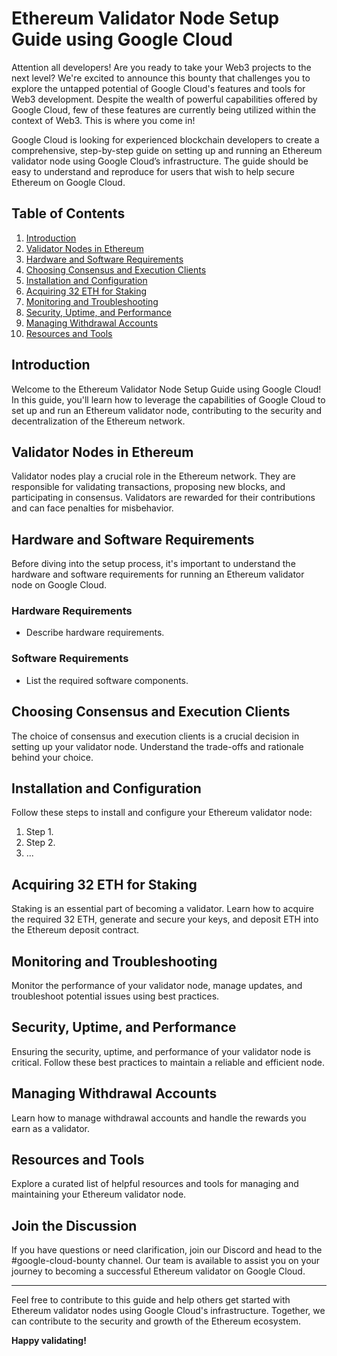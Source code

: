 # Ethereum Validator Node Setup Guide using Google Cloud

Attention all developers! Are you ready to take your Web3 projects to the next level? We're excited to announce this bounty that challenges you to explore the untapped potential of Google Cloud's features and tools for Web3 development. Despite the wealth of powerful capabilities offered by Google Cloud, few of these features are currently being utilized within the context of Web3. This is where you come in!

Google Cloud is looking for experienced blockchain developers to create a comprehensive, step-by-step guide on setting up and running an Ethereum validator node using Google Cloud’s infrastructure. The guide should be easy to understand and reproduce for users that wish to help secure Ethereum on Google Cloud.

## Table of Contents

1. [Introduction](#introduction)
2. [Validator Nodes in Ethereum](#validator-nodes-in-ethereum)
3. [Hardware and Software Requirements](#hardware-and-software-requirements)
4. [Choosing Consensus and Execution Clients](#choosing-consensus-and-execution-clients)
5. [Installation and Configuration](#installation-and-configuration)
6. [Acquiring 32 ETH for Staking](#acquiring-32-eth-for-staking)
7. [Monitoring and Troubleshooting](#monitoring-and-troubleshooting)
8. [Security, Uptime, and Performance](#security-uptime-and-performance)
9. [Managing Withdrawal Accounts](#managing-withdrawal-accounts)
10. [Resources and Tools](#resources-and-tools)

## Introduction

Welcome to the Ethereum Validator Node Setup Guide using Google Cloud! In this guide, you'll learn how to leverage the capabilities of Google Cloud to set up and run an Ethereum validator node, contributing to the security and decentralization of the Ethereum network.

## Validator Nodes in Ethereum

Validator nodes play a crucial role in the Ethereum network. They are responsible for validating transactions, proposing new blocks, and participating in consensus. Validators are rewarded for their contributions and can face penalties for misbehavior.

## Hardware and Software Requirements

Before diving into the setup process, it's important to understand the hardware and software requirements for running an Ethereum validator node on Google Cloud.

### Hardware Requirements

- Describe hardware requirements.

### Software Requirements

- List the required software components.

## Choosing Consensus and Execution Clients

The choice of consensus and execution clients is a crucial decision in setting up your validator node. Understand the trade-offs and rationale behind your choice.

## Installation and Configuration

Follow these steps to install and configure your Ethereum validator node:

1. Step 1.
2. Step 2.
3. ...

## Acquiring 32 ETH for Staking

Staking is an essential part of becoming a validator. Learn how to acquire the required 32 ETH, generate and secure your keys, and deposit ETH into the Ethereum deposit contract.

## Monitoring and Troubleshooting

Monitor the performance of your validator node, manage updates, and troubleshoot potential issues using best practices.

## Security, Uptime, and Performance

Ensuring the security, uptime, and performance of your validator node is critical. Follow these best practices to maintain a reliable and efficient node.

## Managing Withdrawal Accounts

Learn how to manage withdrawal accounts and handle the rewards you earn as a validator.

## Resources and Tools

Explore a curated list of helpful resources and tools for managing and maintaining your Ethereum validator node.

## Join the Discussion

If you have questions or need clarification, join our Discord and head to the #google-cloud-bounty channel. Our team is available to assist you on your journey to becoming a successful Ethereum validator on Google Cloud.

---

Feel free to contribute to this guide and help others get started with Ethereum validator nodes using Google Cloud's infrastructure. Together, we can contribute to the security and growth of the Ethereum ecosystem.

**Happy validating!**
